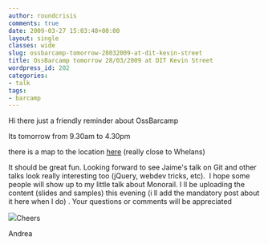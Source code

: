 ```yaml
---
author: roundcrisis
comments: true
date: 2009-03-27 15:03:48+00:00
layout: single
classes: wide
slug: ossbarcamp-tomorrow-28032009-at-dit-kevin-street
title: OssBarcamp tomorrow 28/03/2009 at DIT Kevin Street
wordpress_id: 202
categories:
- talk
tags:
- barcamp
---
```


Hi there just a friendly reminder about OssBarcamp

Its tomorrow from 9.30am to 4.30pm

there is a map to the location [here](http://www.ossbarcamp.com/2009/03/27/housekeeping/) (really close to Whelans)

It should be great fun. Looking forward to see Jaime's talk on Git and other talks look really interesting too (jQuery, webdev tricks, etc).  I hope some people will show up to my little talk about Monorail. I ll be uploading the content (slides and samples) this evening (i ll add the mandatory post about it here when I do) . Your questions or comments will be appreciated


![](http://www.ossbarcamp.com/wp-content/themes/ossbarcamp/logo.jpg)Cheers




Andrea
